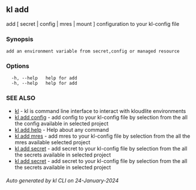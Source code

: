 ## kl add

add [ secret | config | mres | mount ] configuration to your kl-config file

### Synopsis

```
add an environment variable from secret,config or managed resource
```

### Options

```
  -h, --help   help for add
  -h, --help   help for add
```

### SEE ALSO

* [kl](kl.md)  - kl is command line interface to interact with kloudlite environments
* [kl add config](kl_add_config.md)  - add config to your kl-config file by selection from the all the config available in selected project
* [kl add help](kl_add_help.md)  - Help about any command
* [kl add mres](kl_add_mres.md)  - add mres to your kl-config file by selection from the all the mres available selected project
* [kl add secret](kl_add_secret.md)  - add secret to your kl-config file by selection from the all the secrets available in selected project
* [kl add secret](kl_add_secret.md)  - add secret to your kl-config file by selection from the all the secrets available in selected project

###### Auto generated by kl CLI on 24-January-2024
